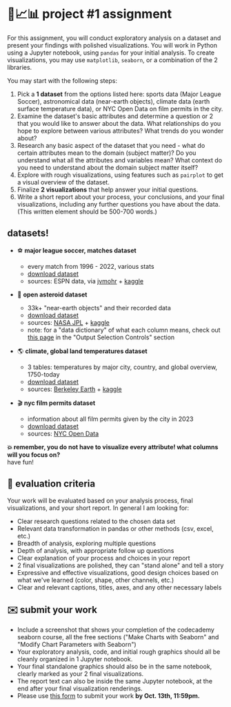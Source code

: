 # 🤖📈📊 project #1 assignment

For this assignment, you will conduct exploratory analysis on a dataset and present your findings with polished visualizations. You will work in Python using a Jupyter notebook, using `pandas` for your initial analysis. To create visualizations, you may use `matplotlib`, `seaborn`, or a combination of the 2 libraries.

You may start with the following steps:

1. Pick a **1 dataset** from the options listed here: sports data (Major League Soccer), astronomical data (near-earth objects), climate data (earth surface temperature data), or NYC Open Data on film permits in the city.
2. Examine the dataset's basic attributes and determine a question or 2 that you would like to answer about the data. What relationships do you hope to explore between various attributes? What trends do you wonder about?
3. Research any basic aspect of the dataset that you need - what do certain attributes mean to the domain (subject matter)? Do you understand what all the attributes and variables mean? What context do you need to understand about the domain subject matter itself?
4. Explore with rough visualizations, using features such as `pairplot` to get a visual overview of the dataset.  
5. Finalize **2 visualizations** that help answer your initial questions.
6. Write a short report about your process, your conclusions, and your final visualizations, including any further questions you have about the data. (This written element should be 500-700 words.)

## datasets!

- ⚽️ **major league soccer, matches dataset**
  - every match from 1996 - 2022, various stats
  - [download dataset](https://github.com/mab253/dataviz_fall24/blob/main/project1-datasets/matches.csv)
  - sources: ESPN data, via [jvmohr](https://github.com/jvmohr/dataScience/tree/master) + [kaggle](https://www.kaggle.com/datasets/josephvm/major-league-soccer-dataset/data)
 
- 💫 **open asteroid dataset**
  - 33k+ "near-earth objects" and their recorded data
  - [download dataset](https://github.com/mab253/dataviz_fall24/blob/main/project1-datasets/open-asteroid.csv)
  - sources: [NASA JPL](https://ssd.jpl.nasa.gov/tools/sbdb_query.html) + [kaggle](https://www.kaggle.com/datasets/sakhawat18/asteroid-dataset)
  - note: for a "data dictionary" of what each column means, check out [this page](https://ssd.jpl.nasa.gov/tools/sbdb_query.html) in the "Output Selection Controls" section

- 🌎 **climate, global land temperatures dataset**
  - 3 tables: temperatures by major city, country, and global overview, 1750-today
  - [download dataset](https://github.com/mab253/dataviz_fall24/tree/main/project1-datasets/climate-datasets)
  - sources: [Berkeley Earth](https://berkeleyearth.org/data/) + [kaggle](https://www.kaggle.com/datasets/berkeleyearth/climate-change-earth-surface-temperature-data)
 
- 🎬 **nyc film permits dataset**
  - information about all film permits given by the city in 2023
  - [download dataset](https://github.com/mab253/dataviz_fall24/blob/main/project1-datasets/Film_Permits.csv)
  - sources: [NYC Open Data](https://data.cityofnewyork.us/City-Government/Film-Permits/tg4x-b46p)

**💥 remember, you do not have to visualize every attribute! what columns will you focus on?** \
have fun!

## 🔎 evaluation criteria

Your work will be evaluated based on your analysis process, final visualizations, and your short report. In general I am looking for:
  - Clear research questions related to the chosen data set
  - Relevant data transformation in pandas or other methods (csv, excel, etc.)
  - Breadth of analysis, exploring multiple questions
  - Depth of analysis, with appropriate follow up questions
  - Clear explanation of your process and choices in your report  
  - 2 final visualizations are polished, they can "stand alone" and tell a story
  - Expressive and effective visualizations, good design choices based on what we've learned (color, shape, other channels, etc.)
  - Clear and relevant captions, titles, axes, and any other necessary labels

## ✉️ submit your work 
  - Include a screenshot that shows your completion of the codecademy seaborn course, all the free sections ("Make Charts with Seaborn" and "Modify Chart Parameters with Seaborn")
  - Your exploratory analysis, code, and initial rough graphics should all be cleanly organized in 1 Jupyter notebook.
  - Your final standalone graphics should also be in the same notebook, clearly marked as your 2 final visualizations.
  - The report text can also be inside the same Jupyter notebook, at the end after your final visualization renderings.
  - Please use [this form](https://airtable.com/appJ1zoJbOnRhJYPQ/shrCU8LYwR5EtMVPf) to submit your work **by Oct. 13th, 11:59pm.**

